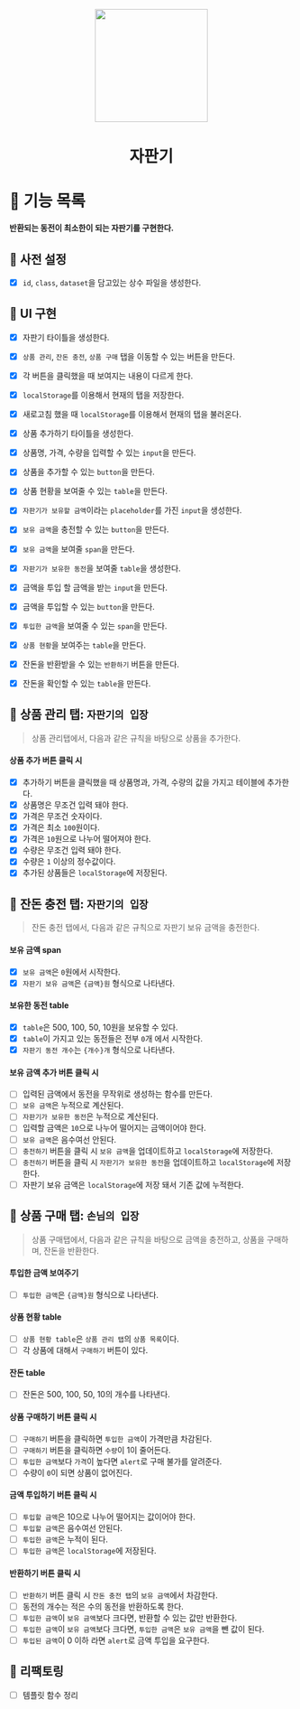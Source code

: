<p align="middle" >
  <img width="200px;" src="https://github.com/woowacourse/javascript-vendingmachine-precourse/blob/main/images/beverage_icon.png?raw=true"/>
</p>
<h1 align="middle">자판기</h1>

# 📌 기능 목록

**반환되는 동전이 최소한이 되는 자판기를 구현한다.**

## 📍 사전 설정

- [x] `id`, `class`, `dataset`을 담고있는 상수 파일을 생성한다.

## 📍 UI 구현

- [x] 자판기 타이틀을 생성한다.
- [x] `상품 관리`, `잔돈 충전`, `상품 구매` 탭을 이동할 수 있는 버튼을 만든다.
- [x] 각 버튼을 클릭했을 때 보여지는 내용이 다르게 한다.
- [x] `localStorage`를 이용해서 현재의 탭을 저장한다.
- [x] 새로고침 했을 때 `localStorage`를 이용해서 현재의 탭을 불러온다.

- [x] 상품 추가하기 타이틀을 생성한다.
- [x] 상품명, 가격, 수량을 입력할 수 있는 `input`을 만든다.
- [x] 상품을 추가할 수 있는 `button`을 만든다.
- [x] 상품 현황을 보여줄 수 있는 `table`을 만든다.

- [x] `자판기가 보유할 금액`이라는 `placeholder`를 가진 `input`을 생성한다.
- [x] `보유 금액`을 충전할 수 있는 `button`을 만든다.
- [x] `보유 금액`을 보여줄 `span`을 만든다.
- [x] `자판기가 보유한 동전`을 보여줄 `table`을 생성한다.

- [x] 금액을 투입 할 금액을 받는 `input`을 만든다.
- [x] 금액을 투입할 수 있는 `button`을 만든다.
- [x] `투입한 금액`을 보여줄 수 있는 `span`을 만든다.
- [x] `상품 현황`을 보여주는 `table`을 만든다.
- [x] 잔돈을 반환받을 수 있는 `반환하기` 버튼을 만든다.
- [x] 잔돈을 확인할 수 있는 `table`을 만든다.

## 📍 상품 관리 탭: `자판기의 입장`

> 상품 관리탭에서, 다음과 같은 규칙을 바탕으로 상품을 추가한다.

#### 상품 추가 버튼 클릭 시

- [x] 추가하기 버튼을 클릭했을 때 상품명과, 가격, 수량의 값을 가지고 테이블에 추가한다.
- [x] 상품명은 무조건 입력 돼야 한다.
- [x] 가격은 무조건 숫자이다.
- [x] 가격은 최소 `100`원이다.
- [x] 가격은 `10`원으로 나누어 떨어져야 한다.
- [x] 수량은 무조건 입력 돼야 한다.
- [x] 수량은 `1` 이상의 정수값이다.
- [x] 추가된 상품들은 `localStorage`에 저장된다.

## 📍 잔돈 충전 탭: `자판기의 입장`

> 잔돈 충전 탭에서, 다음과 같은 규칙으로 자판기 보유 금액을 충전한다.

#### 보유 금액 span

- [x] `보유 금액`은 `0`원에서 시작한다.
- [x] `자판기 보유 금액`은 `{금액}원` 형식으로 나타낸다.

#### 보유한 동전 table

- [x] `table`은 500, 100, 50, 10원을 보유할 수 있다.
- [x] `table`이 가지고 있는 동전들은 전부 `0`개 에서 시작한다.
- [x] `자판기 동전 개수`는 `{개수}개` 형식으로 나타낸다.

#### 보유 금액 추가 버튼 클릭 시

- [ ] 입력된 금액에서 동전을 무작위로 생성하는 함수를 만든다.
- [ ] `보유 금액`은 누적으로 계산된다.
- [ ] `자판기가 보유한 동전`은 누적으로 계산된다.
- [ ] 입력할 금액은 `10`으로 나누어 떨어지는 금액이어야 한다.
- [ ] `보유 금액`은 음수여선 안된다.
- [ ] `충전하기` 버튼을 클릭 시 `보유 금액`을 업데이트하고 `localStorage`에 저장한다.
- [ ] `충전하기` 버튼을 클릭 시 `자판기가 보유한 동전`을 업데이트하고 `localStorage`에 저장한다.
- [ ] 자판기 보유 금액은 `localStorage`에 저장 돼서 기존 값에 누적한다.

## 📍 상품 구매 탭: `손님의 입장`

> 상품 구매탭에서, 다음과 같은 규칙을 바탕으로 금액을 충전하고, 상품을 구매하며, 잔돈을 반환한다.

#### 투입한 금액 보여주기

- [ ] `투입한 금액`은 `{금액}원` 형식으로 나타낸다.

#### 상품 현황 table

- [ ] `상품 현황 table`은 `상품 관리 탭`의 `상품 목록`이다.
- [ ] 각 상품에 대해서 `구매하기` 버튼이 있다.

#### 잔돈 table

- [ ] 잔돈은 500, 100, 50, 10의 개수를 나타낸다.

#### 상품 구매하기 버튼 클릭 시

- [ ] `구매하기` 버튼을 클릭하면 `투입한 금액`이 가격만큼 차감된다.
- [ ] `구매하기` 버튼을 클릭하면 `수량`이 1이 줄어든다.
- [ ] `투입한 금액`보다 `가격`이 높다면 `alert`로 구매 불가를 알려준다.
- [ ] 수량이 `0`이 되면 상품이 없어진다.

#### 금액 투입하기 버튼 클릭 시

- [ ] `투입할 금액`은 10으로 나누어 떨어지는 값이어야 한다.
- [ ] `투입할 금액`은 음수여선 안된다.
- [ ] `투입한 금액`은 누적이 된다.
- [ ] `투입한 금액`은 `localStorage`에 저장된다.

#### 반환하기 버튼 클릭 시

- [ ] `반환하기` 버튼 클릭 시 `잔돈 충전 탭`의 `보유 금액`에서 차감한다.
- [ ] 동전의 개수는 적은 수의 동전을 반환하도록 한다.
- [ ] `투입한 금액`이 `보유 금액`보다 크다면, 반환할 수 있는 값만 반환한다.
- [ ] `투입한 금액`이 `보유 금액`보다 크다면, `투입한 금액`은 `보유 금액`을 뺀 값이 된다.
- [ ] `투입된 금액`이 0 이하 라면 `alert`로 금액 투입을 요구한다.

## 📍 리팩토링

- [ ] 템플릿 함수 정리
